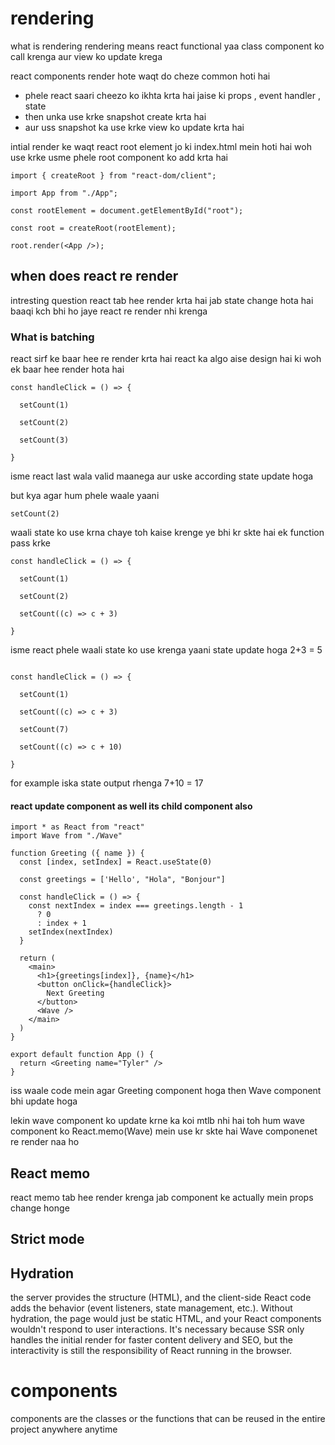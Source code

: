 # rendering 
what is rendering 
rendering means react functional yaa class component ko call krenga aur view ko update krega

react components render hote waqt do cheze common hoti hai 
 - phele react saari cheezo ko ikhta krta hai jaise ki props , event handler , state 
 - then unka use krke snapshot create krta hai 
 - aur uss snapshot ka use krke view ko update krta hai 


intial render ke waqt react root element jo ki index.html mein hoti hai woh use krke usme phele root component ko add krta hai 


```
import { createRoot } from "react-dom/client";

import App from "./App";

const rootElement = document.getElementById("root");

const root = createRoot(rootElement);

root.render(<App />);
```

## when does react re render

intresting question 
react tab hee render krta hai jab state change hota hai baaqi kch bhi ho jaye react re render nhi krenga 

### What is batching

react sirf ke baar hee re render krta hai react ka algo aise design hai ki woh ek baar hee render hota hai 

```
const handleClick = () => {

  setCount(1)

  setCount(2)

  setCount(3)

}
```


isme react last wala valid maanega aur uske according state update hoga 


but kya agar hum phele waale yaani 
```
setCount(2)
```
waali state ko use krna chaye toh kaise krenge 
ye bhi kr skte hai ek function pass krke 
```
const handleClick = () => {

  setCount(1)

  setCount(2)

  setCount((c) => c + 3)

}
```
 isme react phele waali state ko use krenga
yaani state update hoga 2+3 = 5


```

const handleClick = () => {

  setCount(1)

  setCount((c) => c + 3)

  setCount(7)

  setCount((c) => c + 10)

}
```
for example iska state output rhenga 7+10 = 17 



#### react update component as well its child component also 

```
import * as React from "react"
import Wave from "./Wave"

function Greeting ({ name }) {
  const [index, setIndex] = React.useState(0)

  const greetings = ['Hello', "Hola", "Bonjour"]

  const handleClick = () => {
    const nextIndex = index === greetings.length - 1
      ? 0
      : index + 1
    setIndex(nextIndex)
  }

  return (
    <main>
      <h1>{greetings[index]}, {name}</h1>
      <button onClick={handleClick}>
        Next Greeting
      </button>
      <Wave />
    </main>
  )
}

export default function App () {
  return <Greeting name="Tyler" />
}
```
 iss waale code mein agar Greeting component hoga then Wave component bhi update hoga

lekin wave component ko update krne ka koi mtlb nhi hai 
toh hum wave component ko React.memo(Wave)
mein use kr skte hai 
Wave componenet re render naa ho

## React memo 

react memo tab hee render krenga jab component ke actually mein props change honge

## Strict mode 


## Hydration
the server provides the structure (HTML), and the client-side React code adds the behavior (event listeners, state management, etc.). Without hydration, the page would just be static HTML, and your React components wouldn't respond to user interactions. It's necessary because SSR only handles the initial render for faster content delivery and SEO, but the interactivity is still the responsibility of React running in the browser.


# components
components are the classes or the functions that can be reused in the entire project anywhere anytime 
